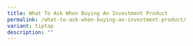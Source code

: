```yaml
---
title: What To Ask When Buying An Investment Product
permalink: /what-to-ask-when-buying-an-investment-product/
variant: tiptap
description: ""
---
```

